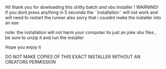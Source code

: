 Hi! thank you for dowloading this shitty batch and vbs Installer !
 WARNING!
if you dont press anything in 5 seconds the ¨installation¨ will not work and will need to restart the runner also sorry that i couldnt make the installer into an exe 

note: the installation will not harm your computer its just an joke vbs files , be sure to unzip it and run the installer

Hope you enjoy it

DO NOT MAKE COPIES OF THIS EXACT INSTALLER WITHOUT AN CREATORS PERMISSION
